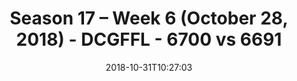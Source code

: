 ---
title: Season 17 – Week 6 (October 28, 2018) - DCGFFL - 6700 vs 6691
teams_score:
- team: 6700
  score:
- team: 6691
  score: 31
mvp: N. Eckert (P. Blue), B. McFarland (Crimson)
game-ball: E. Porter (P. Blue), L. Walton (Crimson)
sportsperson: MA Keifer (P. Blue), C. Roth (Crimson)
season: 17
week: 6
date: '2018-10-31T10:27:03'
pageid: season-17-week-6-october-28-2018-6700-vs-6691
---